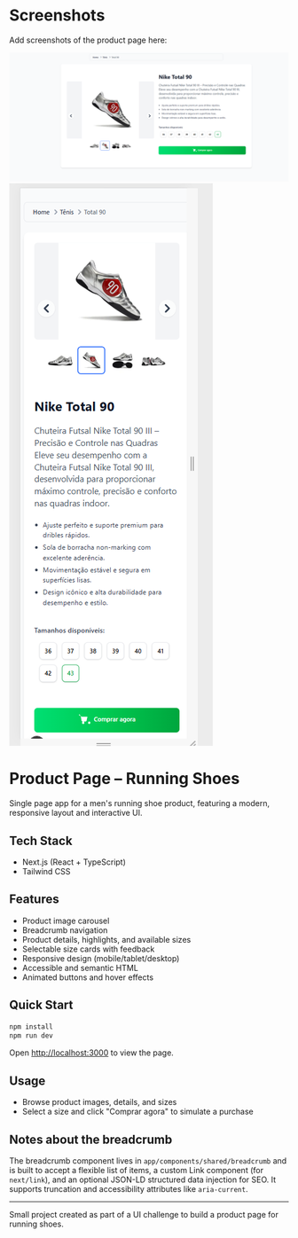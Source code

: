 # Screenshots

Add screenshots of the product page here:

![Desktop Screenshot](./public/Screenshots_readme.png)
![Mobile Screenshot](./public/Screenshots_readme_mobile.png)

# Product Page – Running Shoes

Single page app for a men's running shoe product, featuring a modern, responsive layout and interactive UI.

## Tech Stack

- Next.js (React + TypeScript)
- Tailwind CSS

## Features

- Product image carousel
- Breadcrumb navigation
- Product details, highlights, and available sizes
- Selectable size cards with feedback
- Responsive design (mobile/tablet/desktop)
- Accessible and semantic HTML
- Animated buttons and hover effects

## Quick Start

```bash
npm install
npm run dev
```

Open [http://localhost:3000](http://localhost:3000) to view the page.

## Usage

- Browse product images, details, and sizes
- Select a size and click "Comprar agora" to simulate a purchase

## Notes about the breadcrumb

The breadcrumb component lives in `app/components/shared/breadcrumb` and is built to accept a flexible list of items, a custom Link component (for `next/link`), and an optional JSON-LD structured data injection for SEO. It supports truncation and accessibility attributes like `aria-current`.

---

Small project created as part of a UI challenge to build a product page for running shoes.

```

```
